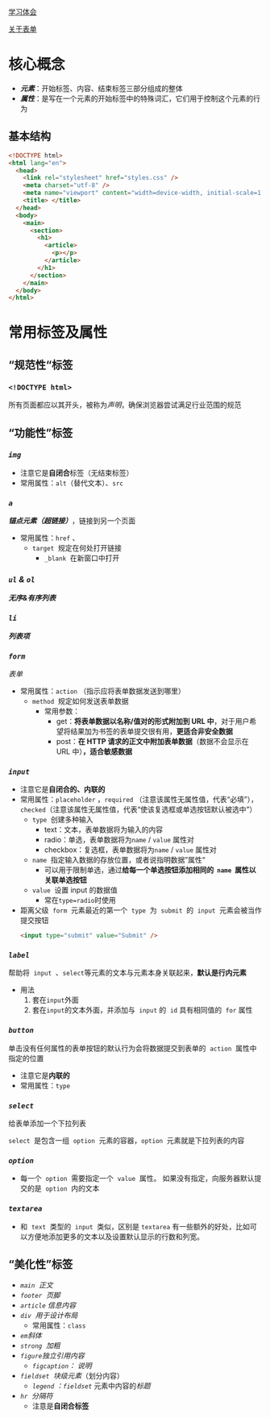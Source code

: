 [学习体会](https://www.notion.so/f45a8e89e915423187aa9677db065989?pvs=21)

[关于表单](https://www.notion.so/e3ec7a9f32f1489d97c4dd75068706d8?pvs=21)

# 核心概念

- **_元素_**：开始标签、内容、结束标签三部分组成的整体
- **_属性_**：是写在一个元素的开始标签中的特殊词汇，它们用于控制这个元素的行为

## 基本结构

```html
<!DOCTYPE html>
<html lang="en">
  <head>
    <link rel="stylesheet" href="styles.css" />
    <meta charset="utf-8" />
    <meta name="viewport" content="width=device-width, initial-scale=1.0" />
    <title> </title>
  </head>
  <body>
    <main>
      <section>
        <h1>
          <article>
            <p></p>
          </article>
        </h1>
      </section>
    </main>
  </body>
</html>
```

# 常用标签及属性

## “规范性“标签

### `<!DOCTYPE html>`

所有页面都应以其开头，被称为*声明*，确保浏览器尝试满足行业范围的规范

## “功能性”标签

### _`img`_

- 注意它是**自闭合**标签（无结束标签）
- 常用属性：`alt`（替代文本）、`src`

### _`a`_

**_锚点元素（超链接）_**，链接到另一个页面

- 常用属性：`href` 、
  - `target`  规定在何处打开链接
    - `_blank`  在新窗口中打开

### _`ul` & `ol`_

**_无序&有序列表_**

### _`li`_

**_列表项_**

### _`form`_

_表单_

- 常用属性：`action` （指示应将表单数据发送到哪里）
  - `method`  规定如何发送表单数据
    - 常用参数：
      - get：**将表单数据以名称/值对的形式附加到 URL 中**，对于用户希望将结果加为书签的表单提交很有用，**更适合非安全数据**
      - post：**在 HTTP 请求的正文中附加表单数据**（数据不会显示在 URL 中）**，适合敏感数据**

### _`input`_

- 注意它是**自闭合的、内联的**
- 常用属性：`placeholder` ，`required` （注意该属性无属性值，代表“必填”），`checked`（注意该属性无属性值，代表“使该复选框或单选按钮默认被选中”）
  - `type`  创建多种输入
    - text：文本，表单数据将为输入的内容
    - radio：单选，表单数据将为`name` / `value` 属性对
    - checkbox：复选框，表单数据将为`name` / `value` 属性对
  - `name`  指定输入数据的存放位置，或者说指明数据”属性“
    - 可以用于限制单选，通过**给每一个单选按钮添加相同的  `name`  属性以关联单选按钮**
  - `value`  设置 input 的数据值
    - 常在`type=radio`时使用
- 距离父级  `form`  元素最近的第一个  `type`  为  `submit`  的  `input`  元素会被当作提交按钮
  ```html
  <input type="submit" value="Submit" />
  ```

### _`label`_

帮助将  `input`  、`select`等元素的文本与元素本身关联起来，**默认是行内元素**

- 用法
  1. 套在`input`外面
  2. 套在`input`的文本外面，并添加与  `input` 的  `id` 具有相同值的  `for` 属性

### _`button`_

单击没有任何属性的表单按钮的默认行为会将数据提交到表单的  `action`  属性中指定的位置

- 注意它是**内联的**
- 常用属性：`type`

### _`select`_

给表单添加一个下拉列表

`select`  是包含一组  `option`  元素的容器，`option`  元素就是下拉列表的内容

### _`option`_

- 每一个  `option`  需要指定一个  `value`  属性。 如果没有指定，向服务器默认提交的是  `option`  内的文本

### _`textarea`_

- 和  `text`  类型的  `input`  类似，区别是 `textarea` 有一些额外的好处，比如可以方便地添加更多的文本以及设置默认显示的行数和列宽。

## “美化性”标签

- _`main`  正文_
- _`footer`  页脚_
- _`article` 信息内容_
- _`div`  用于设计布局_
  - 常用属性：`class`
- _`em`斜体_
- _`strong`  加粗_
- _`figure`独立引用内容_
  - _`figcaption`： 说明_
- _`fieldset`  块级元素_（划分内容）
  - _`legend` ：`fieldset`_ 元素中内容的*标题*
- _`hr`  分隔符_
  - 注意是**自闭合标签**
